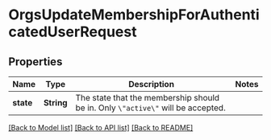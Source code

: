 # OrgsUpdateMembershipForAuthenticatedUserRequest

## Properties

Name | Type | Description | Notes
------------ | ------------- | ------------- | -------------
**state** | **String** | The state that the membership should be in. Only `\"active\"` will be accepted. | 

[[Back to Model list]](../README.md#documentation-for-models) [[Back to API list]](../README.md#documentation-for-api-endpoints) [[Back to README]](../README.md)


